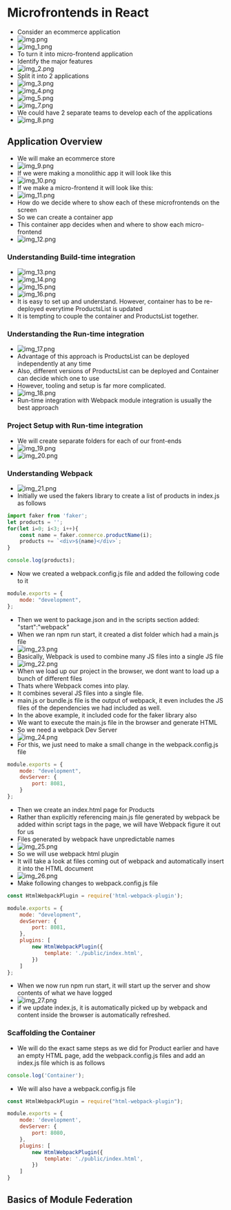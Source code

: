 # Microfrontends in React
- Consider an ecommerce application
- ![img.png](img.png)
- ![img_1.png](img_1.png)
- To turn it into micro-frontend application
- Identify the major features
- ![img_2.png](img_2.png)
- Split it into 2 applications
- ![img_3.png](img_3.png)
- ![img_4.png](img_4.png)
- ![img_5.png](img_5.png)
- ![img_7.png](img_7.png)
- We could have 2 separate teams to develop each of the applications
- ![img_8.png](img_8.png)

## Application Overview
- We will make an ecommerce store
- ![img_9.png](img_9.png)
- If we were making a monolithic app it will look like this
- ![img_10.png](img_10.png)
- If we make a micro-frontend it will look like this:
- ![img_11.png](img_11.png)
- How do we decide where to show each of these microfrontends on the screen
- So we can create a container app
- This container app decides when and where to show each micro-frontend
- ![img_12.png](img_12.png)

### Understanding Build-time integration
- ![img_13.png](img_13.png)
- ![img_14.png](img_14.png)
- ![img_15.png](img_15.png)
- ![img_16.png](img_16.png)
- It is easy to set up and understand. However, container has to be re-deployed everytime ProductsList is updated
- It is tempting to couple the container and ProductsList together.

### Understanding the Run-time integration
- ![img_17.png](img_17.png)
- Advantage of this approach is ProductsList can be deployed independently at any time
- Also, different versions of ProductsList can be deployed and Container can decide which one to use
- However, tooling and setup is far more complicated.
- ![img_18.png](img_18.png)
- Run-time integration with Webpack module integration is usually the best approach

### Project Setup with Run-time integration
- We will create separate folders for each of our front-ends
- ![img_19.png](img_19.png)
- ![img_20.png](img_20.png)

### Understanding Webpack
- ![img_21.png](img_21.png)
- Initially we used the fakers library to create a list of products in index.js as follows
```js
import faker from 'faker';
let products = '';
for(let i=0; i<3; i++){
    const name = faker.commerce.productName(i);
    products += `<div>${name}</div>`;
}

console.log(products);
```
- Now we created a webpack.config.js file and added the following code to it
```js
module.exports = {
    mode: "development",
};
```
- Then we went to package.json and in the scripts section added: "start":"webpack"
- When we ran npm run start, it created a dist folder which had a main.js file
- ![img_23.png](img_23.png)
- Basically, Webpack is used to combine many JS files into a single JS file
- ![img_22.png](img_22.png)
- When we load up our project in the browser, we dont want to load up a bunch of different files
- Thats where Webpack comes into play.
- It combines several JS files into a single file.
- main.js or bundle.js file is the output of webpack, it even includes the JS files of the dependencies we had included as well.
- In the above example, it included code for the faker library also
- We want to execute the main.js file in the browser and generate HTML
- So we need a webpack Dev Server
- ![img_24.png](img_24.png)
- For this, we just need to make a small change in the webpack.config.js file
```js
module.exports = {
    mode: "development",
    devServer: {
        port: 8081,
    }
};

```
- Then we create an index.html page for Products
- Rather than explicitly referencing main.js file generated by webpack be added within script tags in the page, we will have Webpack figure it out for us
- Files generated by webpack have unpredictable names
- ![img_25.png](img_25.png)
- So we will use webpack html plugin
- It will take a look at files coming out of webpack and automatically insert it into the HTML document
- ![img_26.png](img_26.png)
- Make following changes to webpack.config.js file
```js
const HtmlWebpackPlugin = require('html-webpack-plugin');

module.exports = {
    mode: "development",
    devServer: {
        port: 8081,
    },
    plugins: [
        new HtmlWebpackPlugin({
            template: './public/index.html',
        })
    ]
};
```
- When we now run npm run start, it will start up the server and show contents of what we have logged
- ![img_27.png](img_27.png)
- if we update index.js, it is automatically picked up by webpack and content inside the browser is automatically refreshed.

### Scaffolding the Container
- We will do the exact same steps as we did for Product earlier and have an empty HTML page, add the webpack.config.js files and add an index.js file which is as follows
```js
console.log('Container');
```
- We will also have a webpack.config.js file
```js
const HtmlWebpackPlugin = require("html-webpack-plugin");

module.exports = {
    mode: 'development',
    devServer: {
        port: 8080,
    },
    plugins: [
        new HtmlWebpackPlugin({
            template: './public/index.html',
        })
    ]
}
```

## Basics of Module Federation
